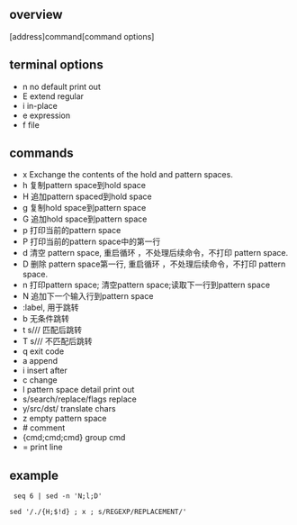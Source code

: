## overview

[address]command[command options]

## terminal options
* n  no default print out
* E   extend regular
* i   in-place 
* e   expression
* f   file



## commands
* x Exchange the contents of the hold and pattern spaces.
* h 复制pattern space到hold space
* H 追加pattern spaced到hold space
* g 复制hold space到pattern space
* G 追加hold space到pattern space
* p 打印当前的pattern space
* P 打印当前的pattern space中的第一行
* d 清空 pattern space, 重启循环 ，不处理后续命令，不打印 pattern space.
* D 删除 pattern space第一行, 重启循环 ，不处理后续命令，不打印 pattern space.
* n 打印pattern space; 清空pattern space;读取下一行到pattern space
* N 追加下一个输入行到pattern space
* :label, 用于跳转
* b  无条件跳转
* t  s/// 匹配后跳转
* T  s/// 不匹配后跳转
* q  exit code 
* a   append 
* i   insert after
* c   change
* l   pattern space detail print out
* s/search/replace/flags  replace
* y/src/dst/     translate chars
* z   empty pattern space
* \#  comment
* {cmd;cmd;cmd}  group cmd
* = print line




## example

```
 seq 6 | sed -n 'N;l;D'
```

```
sed '/./{H;$!d} ; x ; s/REGEXP/REPLACEMENT/'
```
